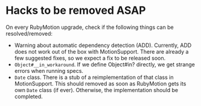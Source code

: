 # Hacks to be removed ASAP

On every RubyMotion upgrade, check if the following things can be resolved/removed:

* Warning about automatic dependency detection (ADD). Currently, ADD does not work out of the box with MotionSupport. There are already a few suggested fixes, so we expect a fix to be released soon.
* `Object#__in_workaround`. If we define Object#in? directly, we get strange errors when running specs.
* `Date` class. There is a stub of a reimplementation of that class in MotionSupport. This should removed as soon as RubyMotion gets its own `Date` class (if ever). Otherwise, the implementation should be completed.

